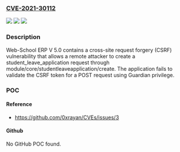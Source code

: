 ### [CVE-2021-30112](https://cve.mitre.org/cgi-bin/cvename.cgi?name=CVE-2021-30112)
![](https://img.shields.io/static/v1?label=Product&message=n%2Fa&color=blue)
![](https://img.shields.io/static/v1?label=Version&message=n%2Fa&color=blue)
![](https://img.shields.io/static/v1?label=Vulnerability&message=n%2Fa&color=brighgreen)

### Description

Web-School ERP V 5.0 contains a cross-site request forgery (CSRF) vulnerability that allows a remote attacker to create a student_leave_application request through module/core/studentleaveapplication/create. The application fails to validate the CSRF token for a POST request using Guardian privilege.

### POC

#### Reference
- https://github.com/0xrayan/CVEs/issues/3

#### Github
No GitHub POC found.

